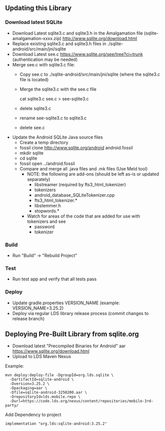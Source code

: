 ## Updating this Library

### Download latest SQLite
* Download Latest sqlite3.c and sqlite3.h in the Amalgamation file (sqlite-amalgamation-xxxx.zip) http://www.sqlite.org/download.html
* Replace existing sqlite3.c and sqlite3.h files in ./sqlite-android/src/main/jni/sqlite
* Download Latest see.c https://www.sqlite.org/see/tree?ci=trunk (authentication may be needed)
* Merge see.c with sqlite3.c file:
    * Copy see.c to ./sqlite-android/src/main/jni/sqlite (where the sqlite3.c file is located)
    * Merge the sqlite3.c with the see.c file

        cat sqlite3.c see.c > see-sqlite3.c

    * delete sqlite3.c
    * rename see-sqlite3.c to sqlite3.c
    * delete see.c
* Update the Android SQLite Java source files
    * Create a temp directory
    * fossil clone http://www.sqlite.org/android android.fossil
    * mkdir sqlite
    * cd sqlite
    * fossil open ../android.fossil
    * Compare and merge all .java files and .mk files (Use Meld tool)
        * NOTE: the following are add-ons (should be left as-is or updated separately)
            * libstreamer (required by fts3_html_tokenizer)
            * tokenizers
            * android_database_SQLiteTokenizer.cpp
            * fts3_html_tokenizer.*
            * libstemmer.h
            * stopwords.*
        * Watch for areas of the code that are added for use with tokenizers and see
            * password
            * tokenizer

### Build

* Run "Build" -> "Rebuild Project"

### Test

* Run test app and verify that all tests pass

### Deploy

* Update gradle.properties VERSION_NAME  (example: VERSION_NAME=3.25.2)
* Deploy via regular LDS library release process (commit changes to release branch)

## Deploying Pre-Built Library from sqlite.org

* Download latest "Precompiled Binaries for Android" aar https://www.sqlite.org/download.html
* Upload to LDS Maven Nexus

Example:

    mvn deploy:deploy-file -DgroupId=org.lds.sqlite \
      -DartifactId=sqlite-android \
      -Dversion=3.25.2 \
      -Dpackaging=aar \
      -Dfile=sqlite-android-3250200.aar \
      -DrepositoryId=lds.mobile.repo \
      -Durl=https://code.lds.org/nexus/content/repositories/mobile-3rd-party/

Add Dependency to project

    implementation "org.lds:sqlite-android:3.25.2"